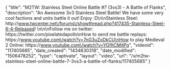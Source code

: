 {
    "title": "M2TW: Stainless Steel Online Battle #7 (3vs3) - A Battle of Flanks",
    "description": "An Awesome 3v3 Stainless Steel Battle!  We have some very cool factions and units battle it out!  Enjoy :D\n\nStainless Steel: http:\/\/www.twcenter.net\/forums\/showthread.php?417435-Stainless-Steel-6-4-Released! \n\n\nFollow me on twitter: https:\/\/twitter.com\/pixelatedapollo\nHow to send me battle replays: https:\/\/www.youtube.com\/watch?v=7nG3uZoDkCU\nHow to play Medieval 2 Online: https:\/\/www.youtube.com\/watch?v=YGfItCMitPg",
    "videoid": "117405685",
    "date_created": "1434630318",
    "date_modified": "1506478252",
    "type": "captivate",
    "layout": "video",
    "url": "\/v\/m2tw-stainless-steel-online-battle-7-3vs3-a-battle-of-flanks\/117405685"
}